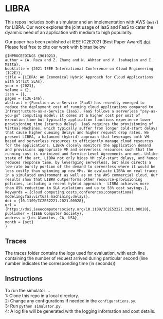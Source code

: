 # LIBRA
This repos includes both a simulator and an implementation with AWS (`aws/`) for LIBRA.
Our work explores the joint usage of IaaS and FaaS to cater the dyanmic need of an application with medium to high popularity.

Our paper has been published at IEEE IC2E2021 (Best Paper Award!) [doi](https://doi.ieeecomputersociety.org/10.1109/IC2E52221.2021.00028).
Please feel free to cite our work with bibtax below
```
@INPROCEEDINGS {9610213,
author = {A. Raza and Z. Zhang and N. Akhtar and V. Isahagian and I. Matta},
booktitle = {2021 IEEE International Conference on Cloud Engineering (IC2E)},
title = {LIBRA: An Economical Hybrid Approach for Cloud Applications with Strict SLAs},
year = {2021},
volume = {},
issn = {},
pages = {136-146},
abstract = {Function-as-a-Service (FaaS) has recently emerged to reduce the deployment cost of running cloud applications compared to Infrastructure-as-a-Service (IaaS). FaaS follows a serverless “pay-as-you-go” computing model; it comes at a higher cost per unit of execution time but typically application functions experience lower provisioning time (startup delay). IaaS requires the provisioning of Virtual Machines, which typically suffer from longer cold-start delays that cause higher queuing delays and higher request drop rates. We present LIBRA, a balanced (hybrid) approach that leverages both VM-based and serverless resources to efficiently manage cloud resources for the applications. LIBRA closely monitors the application demand and provisions appropriate VM and serverless resources such that the running cost is minimized and Service-Level Agreements are met. Unlike state of the art, LIBRA not only hides VM cold-start delays, and hence reduces response time, by leveraging serverless, but also directs a low-rate bursty portion of the demand to serverless where it would be less costly than spinning up new VMs. We evaluate LIBRA on real traces in a simulated environment as well as on the AWS commercial cloud. Our results show that LIBRA outperforms other resource-provisioning policies, including a recent hybrid approach - LIBRA achieves more than 85% reduction in SLA violations and up to 53% cost savings.},
keywords = {cloud computing;costs;conferences;computational modeling;faa;virtual machining;delays},
doi = {10.1109/IC2E52221.2021.00028},
url = {https://doi.ieeecomputersociety.org/10.1109/IC2E52221.2021.00028},
publisher = {IEEE Computer Society},
address = {Los Alamitos, CA, USA},
month = {oct}
}

```

## Traces
The traces folder contains the logs used for evaluation, with each line containing the number of request arrived during particular second (line number indicates the corresponding time (in seconds))

## Instructions
To run the simulator ...  <br>
1: Clone this repo in a local directory. <br>
2: Change any configurations if needed in the ``configurations.py``. <br>
3: Run ``python simulator.py``. <br>
4: A log file will be generated with the logging information and cost details.<br>
